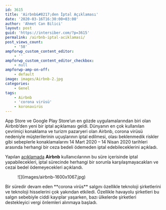 ```yaml
---
id: 3615
title: 'Airbnb&#8217;den İptal Açıklaması'
date: '2020-03-16T16:30:00+03:00'
author: 'Ahmet Can Bilici'
layout: post
guid: 'https://intersiber.com/?p=3615'
permalink: /airbnb-iptal-aciklamasi/
post_views_count:
    - '58'
ampforwp_custom_content_editor:
    - ''
ampforwp_custom_content_editor_checkbox:
    - null
ampforwp-amp-on-off:
    - default
image: images/Airbnb-2.jpg
categories:
    - Genel
tags:
    - Airbnb
    - 'corona virüsü'
    - koronavirüs
---
```


App Store ve Google Play Store’un en gözde uygulamalarından biri olan Airbnb’den yeni bir iptal açıklaması geldi. Dünyanın en çok kullanılan çevrimiçi konaklama ve turizm pazaryeri olan Airbnb, corona virüsü nedeniyle müşterilerinin uçuşlarının iptal edilmesi, olası beklenmedik riskler gibi sebeplerle konaklamalarını 14 Mart 2020 – 14 Nisan 2020 tarihleri arasında herhangi bir ceza bedeli ödemeden iptal edebileceklerini açıkladı.

Yapılan [açıklamada](https://www.airbnb.com.tr/help/article/2701/hafifletici-nedenler-politikas%C4%B1-ve-koronavir%C3%BCs-covid19) **Airbnb** kullanıcılarının bu süre içerisinde iptal yapabilecekleri, iptal sürecinde herhangi bir sorunla karşılaşmayacakları ve cezai bedel ödemeyecekleri açıklandı.

<figure class="wp-block-image size-large">![](images/airbnb-1600x1067.jpg)</figure>Bir süredir devam eden **corona virüs** salgını özellikle teknoloji şirketlerini ve teknoloji hisselerini çok yakından etkiledi. Özellikle havayolu şirketleri bu salgın sebebiyle ciddi kayıplar yaşarken, bazı ülkelerde şirketleri destekleyici vergi önlemleri alınmaya başladı.